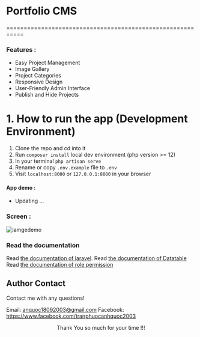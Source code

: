# Portfolio CMS

===========================================================

### Features :

-   Easy Project Management
-   Image Gallery
-   Project Categories
-   Responsive Design
-   User-Friendly Admin Interface
-   Publish and Hide Projects

# 1. How to run the app (Development Environment)

1. Clone the repo and cd into it
2. Run `composer install` local dev environment (php version >= 12)
3. In your terminal `php artisan serve`
4. Rename or copy `.env.example` file to `.env`
5. Visit `localhost:8000` or `127.0.0.1:8000` in your browser

#### App demo :

-   Updating ...

### Screen :

![iamgedemo](https://res.cloudinary.com/dadvtny30/image/upload/v1728471276/portfolio/project/joibnltfldmrgeyta9vd.png)

### Read the documentation

Read [the documentation of laravel](https://laravel.com/).
Read [the documentation of Datatable](https://yajrabox.com/docs/laravel-datatables/11.0)
Read [the documentation of role permission](https://spatie.be/docs/laravel-permission/v6/introduction)

## Author Contact

Contact me with any questions!<br>

Email: anquoc18092003@gmail.com
Facebook: https://www.facebook.com/tranphuocanhquoc2003

<p style="text-align:center">Thank You so much for your time !!!</p>

